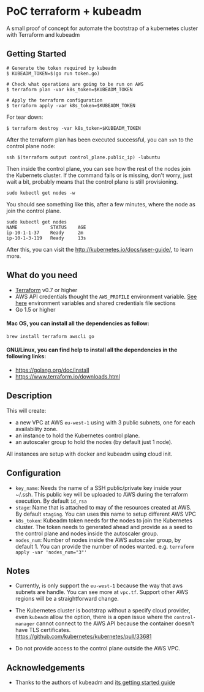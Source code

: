 # PoC terraform + kubeadm

A small proof of concept for automate the bootstrap of a kubernetes cluster with Terraform and kubeadm

## Getting Started

```shell
# Generate the token required by kubeadm
$ KUBEADM_TOKEN=$(go run token.go)

# Check what operations are going to be run on AWS
$ terraform plan -var k8s_token=$KUBEADM_TOKEN

# Apply the terraform configuration
$ terraform apply -var k8s_token=$KUBEADM_TOKEN
```

For tear down:

```shell
$ terraform destroy -var k8s_token=$KUBEADM_TOKEN
```

After the terraform plan has been executed successful, you can `ssh` to the control plane node:

```shell
ssh $(terraform output control_plane.public_ip) -lubuntu

```

Then inside the control plane, you can see how the rest of the nodes join the Kubernets cluster. If the command fails or is missing, don't worry, just wait a bit, probably means that the control plane is still provisioning.

```
sudo kubectl get nodes -w
```

You should see something like this, after a few minutes, where the node as join the control plane.

```
sudo kubectl get nodes
NAME            STATUS    AGE
ip-10-1-1-37    Ready     2m
ip-10-1-3-119   Ready     13s
```

After this, you can visit the http://kubernetes.io/docs/user-guide/, to learn more.

## What do you need

- [Terraform](https://www.terraform.io) v0.7 or higher
- AWS API credentials thought the `AWS_PROFILE` environment variable. [See here](https://www.terraform.io/docs/providers/aws/index.html) environment variables and shared credentials file sections
- Go 1.5 or higher

#### Mac OS, you can install all the dependencies as follow:

```
brew install terraform awscli go
```

#### GNU/Linux, you can find help to install all the dependencies in the following links:

- https://golang.org/doc/install
- https://www.terraform.io/downloads.html

## Description

This will create:

- a new VPC at AWS `eu-west-1` using with 3 public subnets, one for each availability zone.
- an instance to hold the Kubernetes control plane.
- an autoscaler group to hold the nodes (by default just 1 node).

All instances are setup with docker and kubeadm using cloud init.

## Configuration

- `key_name`: Needs the name of a SSH public/private key inside your ~/.ssh. This public key will be uploaded to AWS during the terraform execution. By default `id_rsa`
- `stage`: Name that is attached to may of the resources created at AWS. By default `staging`. You can uses this name to setup different AWS VPC
- `k8s_token`: Kubeadm token needs for the nodes to join the Kubernetes cluster. The token needs to generated ahead and provide as a seed to the control plane and nodes inside the autoscaler group.
- `nodes_num`: Number of nodes inside the AWS autoscaler group, by default 1. You can provide the number of nodes wanted. e.g. `terraform apply -var 'nodes_num="3"'`

## Notes

- Currently, is only support the `eu-west-1` because the way that aws subnets are handle. You can see more at `vpc.tf`. Support other AWS regions will be a straightforward change.

- The Kubernetes cluster is bootstrap without a specify cloud provider, even `kubeadm` allow the option, there is a open issue where the `control-manager` cannot connect to the AWS API because the container doesn't have TLS certificates. https://github.com/kubernetes/kubernetes/pull/33681

- Do not provide access to the control plane outside the AWS VPC.

## Acknowledgements

* Thanks to the authors of kubeadm and [its getting started guide](http://kubernetes.io/docs/getting-started-guides/kubeadm/)

